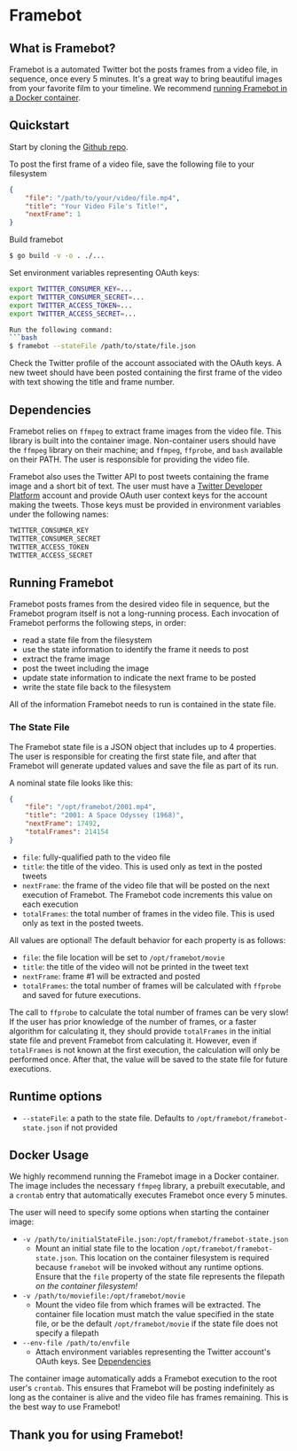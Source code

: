 # Framebot

## What is Framebot?
Framebot is a automated Twitter bot the posts frames from a video file, in sequence, once every 5 minutes. It's a great way to bring beautiful images from your favorite film to your timeline. We recommend [running Framebot in a Docker container](#docker-usage).

## Quickstart
Start by cloning the [Github repo](https://github.com/chris-maclean/framebot).

To post the first frame of a video file, save the following file to your filesystem
```json
{
    "file": "/path/to/your/video/file.mp4",
    "title": "Your Video File's Title!",
    "nextFrame": 1
}
```

Build framebot
```bash
$ go build -v -o . ./...
```

Set environment variables representing OAuth keys:
```bash
export TWITTER_CONSUMER_KEY=...
export TWITTER_CONSUMER_SECRET=...
export TWITTER_ACCESS_TOKEN=...
export TWITTER_ACCESS_SECRET=...

Run the following command:
```bash
$ framebot --stateFile /path/to/state/file.json
```

Check the Twitter profile of the account associated with the OAuth keys. A new tweet should have been posted containing the first frame of the video with text showing the title and frame number.

## Dependencies
Framebot relies on `ffmpeg` to extract frame images from the video file. This library is built into the container image. Non-container users should have the `ffmpeg` library on their machine; and `ffmpeg`, `ffprobe`, and `bash` available on their PATH. The user is responsible for providing the video file.

Framebot also uses the Twitter API to post tweets containing the frame image and a short bit of text. The user must have a [Twitter Developer Platform](https://developer.twitter.com/en) account and provide OAuth user context keys for the account making the tweets. Those keys must be provided in environment variables under the following names:

```bash
TWITTER_CONSUMER_KEY
TWITTER_CONSUMER_SECRET
TWITTER_ACCESS_TOKEN
TWITTER_ACCESS_SECRET
```

## Running Framebot
Framebot posts frames from the desired video file in sequence, but the Framebot program itself is not a long-running process. Each invocation of Framebot performs the following steps, in order:
* read a state file from the filesystem
* use the state information to identify the frame it needs to post
* extract the frame image
* post the tweet including the image
* update state information to indicate the next frame to be posted
* write the state file back to the filesystem

All of the information Framebot needs to run is contained in the state file. 

### The State File
The Framebot state file is a JSON object that includes up to 4 properties. The user is responsible for creating the first state file, and after that Framebot will generate updated values and save the file as part of its run.

A nominal state file looks like this:
```json
{
    "file": "/opt/framebot/2001.mp4",
    "title": "2001: A Space Odyssey (1968)",
    "nextFrame": 17492,
    "totalFrames": 214154
}
```
* `file`: fully-qualified path to the video file
* `title`: the title of the video. This is used only as text in the posted tweets
* `nextFrame`: the frame of the video file that will be posted on the next execution of Framebot. The Framebot code increments this value on each execution
* `totalFrames`: the total number of frames in the video file. This is used only as text in the posted tweets.

All values are optional! The default behavior for each property is as follows:
* `file`: the file location will be set to `/opt/framebot/movie`
* `title`: the title of the video will not be printed in the tweet text
* `nextFrame`: frame #1 will be extracted and posted
* `totalFrames`: the total number of frames will be calculated with `ffprobe` and saved for future executions. 

The call to `ffprobe` to calculate the total number of frames can be very slow! If the user has prior knowledge of the number of frames, or a faster algorithm for calculating it, they should provide `totalFrames` in the initial state file and prevent Framebot from calculating it. However, even if `totalFrames` is not known at the first execution, the calculation will only be performed once. After that, the value will be saved to the state file for future executions.


## Runtime options
* `--stateFile`: a path to the state file. Defaults to `/opt/framebot/framebot-state.json` if not provided

## Docker Usage
We highly recommend running the Framebot image in a Docker container. The image includes the necessary `ffmpeg` library, a prebuilt executable, and a `crontab` entry that automatically executes Framebot once every 5 minutes. 

The user will need to specify some options when starting the container image:
* `-v /path/to/initialStateFile.json:/opt/framebot/framebot-state.json`
    * Mount an initial state file to the location `/opt/framebot/framebot-state.json`. This location on the container filesystem is required because `framebot` will be invoked without any runtime options. Ensure that the `file` property of the state file represents the filepath _on the container filesystem!_
* `-v /path/to/moviefile:/opt/framebot/movie`
    * Mount the video file from which frames will be extracted. The container file location must match the value specified in the state file, or be the default `/opt/framebot/movie` if the state file does not specify a filepath
* `--env-file /path/to/envfile`
    * Attach environment variables representing the Twitter account's OAuth keys. See [Dependencies](#Dependencies)

The container image automatically adds a Framebot execution to the root user's `crontab`. This ensures that Framebot will be posting indefinitely as long as the container is alive and the video file has frames remaining. This is the best way to use Framebot!

## Thank you for using Framebot!
